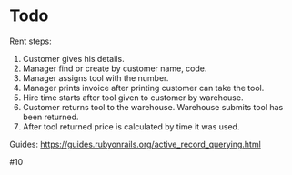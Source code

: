 # Todo

Rent steps:
1. Customer gives his details.
2. Manager find or create by customer name, code.
3. Manager assigns tool with the number.
4. Manager prints invoice after printing customer can take the tool. 
4. Hire time starts after tool given to customer by warehouse.
5. Customer returns tool to the warehouse. Warehouse submits tool has been returned.
6. After tool returned price is calculated by time it was used.


Guides:
https://guides.rubyonrails.org/active_record_querying.html


#10

